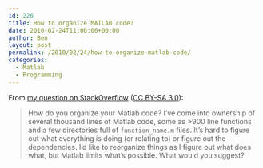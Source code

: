 ```yaml
---
id: 226
title: How to organize MATLAB code?
date: 2010-02-24T11:00:06+00:00
author: Ben
layout: post
permalink: /2010/02/24/how-to-organize-matlab-code/
categories:
  - Matlab
  - Programming
---
```

From [my question on StackOverflow](http://stackoverflow.com/questions/2326609/how-to-organize-matlab-code) ([CC BY-SA 3.0](http://creativecommons.org/licenses/by-sa/3.0/)):

> How do you organize your Matlab code? I&#8217;ve come into ownership of several thousand lines of Matlab code, some as >900 line functions and a few directories full of `function_name.m` files. It&#8217;s hard to figure out what everything is doing (or relating to) or figure out the dependencies. I&#8217;d like to reorganize things as I figure out what does what, but Matlab limits what&#8217;s possible. What would you suggest?